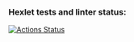 ### Hexlet tests and linter status:
[![Actions Status](https://github.com/Johnny32id/python-project-52/actions/workflows/hexlet-check.yml/badge.svg)](https://github.com/Johnny32id/python-project-52/actions)